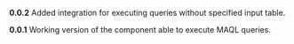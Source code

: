 **0.0.2**
Added integration for executing queries without specified input table.

**0.0.1**
Working version of the component able to execute MAQL queries.